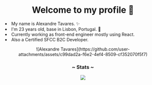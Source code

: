  <h1 align="center">Welcome to my profile 📃 </h1>
 <li>My name is Alexandre Tavares. ✨</li>
 <li>I'm 23 years old, base in Lisbon, Portugal. 🧷</li>
 <li>Currently working as front-end engineer mostly using React.</li>
 <li>Also a Certified SFCC B2C Developer.</li>
 <p align="center">
![Alexandre Tavares](https://github.com/user-attachments/assets/c99dad2a-f6e2-4ef4-8509-cf352070f5f7)
 </p>
 <h3 align="center">~ Stats ~</h3>
 <p align="center">
  <img src="https://github-readme-stats.vercel.app/api/top-langs/?username=TheRedCandyy&layout=compact&theme=darcula">
 </p>
 <h2></h2>
